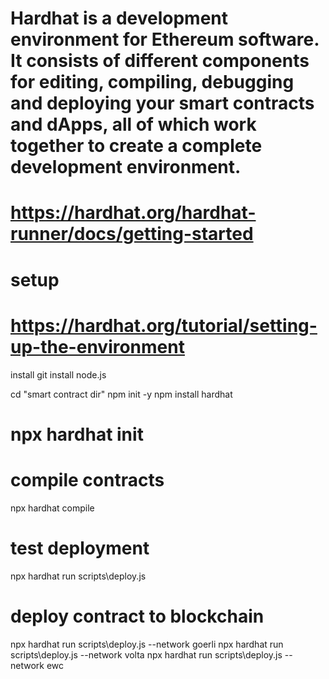 # Hardhat is a development environment for Ethereum software. It consists of different components for editing, compiling, debugging and deploying your smart contracts and dApps, all of which work together to create a complete development environment.

# https://hardhat.org/hardhat-runner/docs/getting-started

# setup
# https://hardhat.org/tutorial/setting-up-the-environment
install git
install node.js

cd "smart contract dir"
npm init -y
npm install hardhat
# npx hardhat init

# compile contracts
npx hardhat compile

# test deployment
npx hardhat run scripts\deploy.js

# deploy contract to blockchain
npx hardhat run scripts\deploy.js --network goerli
npx hardhat run scripts\deploy.js --network volta
npx hardhat run scripts\deploy.js --network ewc



